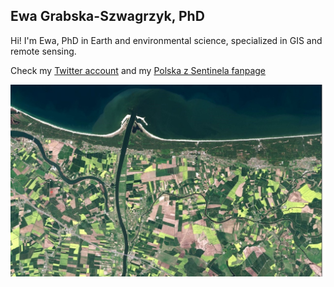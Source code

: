 ## Ewa Grabska-Szwagrzyk, PhD

Hi! I'm Ewa, PhD in Earth and environmental science, specialized in GIS and remote sensing. 

Check my [Twitter account](https://twitter.com/egrabska) and my [Polska z Sentinela fanpage](https://www.facebook.com/polskazsentinela) 

![Image](96042985_762047990997283_8521755688437809152_n.jpg)
